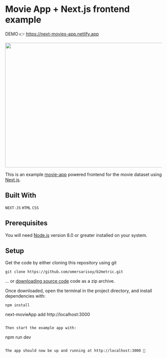 # Movie App + Next.js frontend example

DEMO 👉 https://next-movies-app.netlify.app

<img src="https://media.giphy.com/media/v1.Y2lkPTc5MGI3NjExN2l4eXR2bTA3NzRyd2d4MjRic2J6ZXFzbjk0dmd1NDF0dXlzOWg5biZlcD12MV9pbnRlcm5hbF9naWZfYnlfaWQmY3Q9Zw/crWmrDIog1WXqeJHLg/giphy-downsized-large.gif" width="800" height="400m" />

This is an example [movie-app](https://next-movies-app.netlify.app) powered frontend for the movie dataset using [Next.js](https://github.com/omersarisoy/next-movieApp).

## Built With

`NEXT-JS`
`HTML`
`CSS`

## Prerequisites

You will need [Node.js](https://nodejs.org) version 8.0 or greater installed on your system.

## Setup

Get the code by either cloning this repository using git

```
git clone https://github.com/omersarisoy/b2metric.git
```

... or [downloading source code](https://github.com/omersarisoy/next-movieApp/archive/refs/heads/main.zip) code as a zip archive.

Once downloaded, open the terminal in the project directory, and install dependencies with:

```
npm install

```
next-movieApp add http://localhost:3000
```

Then start the example app with:

```
npm run dev
```

The app should now be up and running at http://localhost:3000 🚀

